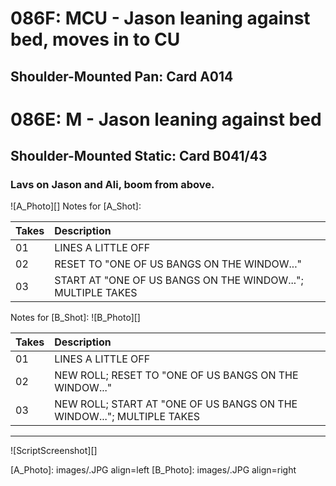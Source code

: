 # 086F: MCU - Jason leaning against bed, moves in to CU
## Shoulder-Mounted Pan: Card A014

# 086E: M - Jason leaning against bed
## Shoulder-Mounted Static: Card B041/43

### Lavs on Jason and Ali, boom from above.

![A_Photo][]
Notes for [A_Shot]: 

| Takes | Description |
|:---|:----|
| 01 | LINES A LITTLE OFF |
| 02 | RESET TO "ONE OF US BANGS ON THE WINDOW..." |
| 03 | START AT "ONE OF US BANGS ON THE WINDOW..."; MULTIPLE TAKES |

Notes for [B_Shot]: 
![B_Photo][]

| Takes | Description |
|:---|:----|
| 01 | LINES A LITTLE OFF |
| 02 | NEW ROLL; RESET TO "ONE OF US BANGS ON THE WINDOW..." |
| 03 | NEW ROLL; START AT "ONE OF US BANGS ON THE WINDOW..."; MULTIPLE TAKES |

----

![ScriptScreenshot][]


[A_Photo]:  images/.JPG align=left
[B_Photo]:  images/.JPG align=right
